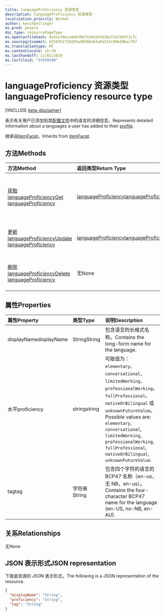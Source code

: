 ```yaml
---
title: languageProficiency 资源类型
description: languageProficiency 资源类型
localization_priority: Normal
author: kevinbellinger
ms.prod: people
doc_type: resourcePageType
ms.openlocfilehash: 4e2ea70eca4e830ef334e5bf61be724cb05f1cfc
ms.sourcegitcommit: 62507617292d5ad8598e83a8a253c986d9bac787
ms.translationtype: MT
ms.contentlocale: zh-CN
ms.lasthandoff: 11/02/2019
ms.locfileid: "37939290"
---
```

# <a name="languageproficiency-resource-type"></a><span data-ttu-id="027e3-103">languageProficiency 资源类型</span><span class="sxs-lookup"><span data-stu-id="027e3-103">languageProficiency resource type</span></span>

[!INCLUDE [beta-disclaimer](../../includes/beta-disclaimer.md)]

<span data-ttu-id="027e3-104">表示有关用户已添加到其[配置文件](profile.md)中的语言的详细信息。</span><span class="sxs-lookup"><span data-stu-id="027e3-104">Represents detailed information about a languages a user has added to their [profile](profile.md).</span></span>

<span data-ttu-id="027e3-105">继承自[itemFacet](itemFacet.md)。</span><span class="sxs-lookup"><span data-stu-id="027e3-105">Inherits from [itemFacet](itemFacet.md).</span></span>

## <a name="methods"></a><span data-ttu-id="027e3-106">方法</span><span class="sxs-lookup"><span data-stu-id="027e3-106">Methods</span></span>

| <span data-ttu-id="027e3-107">方法</span><span class="sxs-lookup"><span data-stu-id="027e3-107">Method</span></span>                                                       | <span data-ttu-id="027e3-108">返回类型</span><span class="sxs-lookup"><span data-stu-id="027e3-108">Return Type</span></span>                                   | <span data-ttu-id="027e3-109">说明</span><span class="sxs-lookup"><span data-stu-id="027e3-109">Description</span></span>                                                      | 
|:-------------------------------------------------------------|:----------------------------------------------|:-----------------------------------------------------------------|
| [<span data-ttu-id="027e3-110">获取 languageProficiency</span><span class="sxs-lookup"><span data-stu-id="027e3-110">Get languageProficiency</span></span>](../api/languageproficiency-get.md) | [<span data-ttu-id="027e3-111">languageProficiency</span><span class="sxs-lookup"><span data-stu-id="027e3-111">languageProficiency</span></span>](languageproficiency.md) | <span data-ttu-id="027e3-112">读取**languageProficiency**对象的属性和关系。</span><span class="sxs-lookup"><span data-stu-id="027e3-112">Read the properties and relationships of a **languageProficiency** object.</span></span> |
| [<span data-ttu-id="027e3-113">更新 languageProficiency</span><span class="sxs-lookup"><span data-stu-id="027e3-113">Update languageProficiency</span></span>](../api/languageproficiency-update.md)               | [<span data-ttu-id="027e3-114">languageProficiency</span><span class="sxs-lookup"><span data-stu-id="027e3-114">languageProficiency</span></span>](languageproficiency.md) | <span data-ttu-id="027e3-115">更新**languageProficiency**对象。</span><span class="sxs-lookup"><span data-stu-id="027e3-115">Update a **languageProficiency** object.</span></span>                               |
| [<span data-ttu-id="027e3-116">删除 languageProficiency</span><span class="sxs-lookup"><span data-stu-id="027e3-116">Delete languageProficiency</span></span>](../api/languageproficiency-delete.md)               | <span data-ttu-id="027e3-117">无</span><span class="sxs-lookup"><span data-stu-id="027e3-117">None</span></span>                                          | <span data-ttu-id="027e3-118">删除**languageProficiency**对象。</span><span class="sxs-lookup"><span data-stu-id="027e3-118">Delete a **languageProficiency** object.</span></span>                               |

## <a name="properties"></a><span data-ttu-id="027e3-119">属性</span><span class="sxs-lookup"><span data-stu-id="027e3-119">Properties</span></span>

| <span data-ttu-id="027e3-120">属性</span><span class="sxs-lookup"><span data-stu-id="027e3-120">Property</span></span>     | <span data-ttu-id="027e3-121">类型</span><span class="sxs-lookup"><span data-stu-id="027e3-121">Type</span></span>        | <span data-ttu-id="027e3-122">说明</span><span class="sxs-lookup"><span data-stu-id="027e3-122">Description</span></span>                                                                                                                                                 |
|:-------------|:------------|:------------------------------------------------------------------------------------------------------------------------------------------------------------|
|<span data-ttu-id="027e3-123">displayName</span><span class="sxs-lookup"><span data-stu-id="027e3-123">displayName</span></span>   |<span data-ttu-id="027e3-124">String</span><span class="sxs-lookup"><span data-stu-id="027e3-124">String</span></span>       | <span data-ttu-id="027e3-125">包含语言的长格式名称。</span><span class="sxs-lookup"><span data-stu-id="027e3-125">Contains the long-form name for the language.</span></span>                                                                                                   |
|<span data-ttu-id="027e3-126">水平</span><span class="sxs-lookup"><span data-stu-id="027e3-126">proficiency</span></span>   |<span data-ttu-id="027e3-127">string</span><span class="sxs-lookup"><span data-stu-id="027e3-127">string</span></span>       | <span data-ttu-id="027e3-128">可取值为：`elementary`、`conversational`、`limitedWorking`、`professionalWorking`、`fullProfessional`、`nativeOrBilingual` 或 `unknownFutureValue`。</span><span class="sxs-lookup"><span data-stu-id="027e3-128">Possible values are: `elementary`, `conversational`, `limitedWorking`, `professionalWorking`, `fullProfessional`, `nativeOrBilingual`, `unknownFutureValue`.</span></span>|
|<span data-ttu-id="027e3-129">tag</span><span class="sxs-lookup"><span data-stu-id="027e3-129">tag</span></span>           |<span data-ttu-id="027e3-130">字符串</span><span class="sxs-lookup"><span data-stu-id="027e3-130">String</span></span>       | <span data-ttu-id="027e3-131">包含四个字符的语言的 BCP47 名称（en-us，无 NB，en-us）。</span><span class="sxs-lookup"><span data-stu-id="027e3-131">Contains the four-character BCP47 name for the language (en-US, no-NB, en-AU).</span></span>                                                                                  |

## <a name="relationships"></a><span data-ttu-id="027e3-132">关系</span><span class="sxs-lookup"><span data-stu-id="027e3-132">Relationships</span></span>

<span data-ttu-id="027e3-133">无</span><span class="sxs-lookup"><span data-stu-id="027e3-133">None</span></span>

## <a name="json-representation"></a><span data-ttu-id="027e3-134">JSON 表示形式</span><span class="sxs-lookup"><span data-stu-id="027e3-134">JSON representation</span></span>

<span data-ttu-id="027e3-135">下面是资源的 JSON 表示形式。</span><span class="sxs-lookup"><span data-stu-id="027e3-135">The following is a JSON representation of the resource.</span></span> 

<!-- {
  "blockType": "resource",
  "optionalProperties": [

  ],
  "@odata.type": "microsoft.graph.languageProficiency",
  "baseType": ""
}-->

```json
{
  "displayName": "String",
  "proficiency": "string",
  "tag": "String"
}
```

<!-- uuid: 16cd6b66-4b1a-43a1-adaf-3a886856ed98
2019-02-04 14:57:30 UTC -->
<!-- {
  "type": "#page.annotation",
  "description": "languageProficiency resource",
  "keywords": "",
  "section": "documentation",
  "tocPath": ""
}-->
